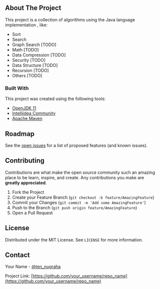 <!--
*** Thanks for checking out this README Template. If you have a suggestion that would
*** make this better, please fork the repo and create a pull request or simply open
*** an issue with the tag "enhancement".
*** Thanks again! Now go create something AMAZING! :D
-->

<!-- ABOUT THE PROJECT -->
## About The Project


This project is a collection of algorithms using the Java language implementation , like:

* Sort
* Search 
* Graph Search [TODO]
* Math [TODO]
* Data Compression [TODO]
* Security [TODO]
* Data Structure [TODO]
* Recursion [TODO]
* Others [TODO]

### Built With
This project was created using the following tools:
* [OpenJDK 11](https://adoptopenjdk.net)
* [Intelljidea Community](https://www.jetbrains.com/idea/download/#section=windows)
* [Apache Maven](https://maven.apache.org/)

<!-- ROADMAP -->
## Roadmap

See the [open issues](https://github.com/othneildrew/Best-README-Template/issues) for a list of proposed features (and known issues).



<!-- CONTRIBUTING -->
## Contributing

Contributions are what make the open source community such an amazing place to be learn, inspire, and create. Any contributions you make are **greatly appreciated**.

1. Fork the Project
2. Create your Feature Branch (`git checkout -b feature/AmazingFeature`)
3. Commit your Changes (`git commit -m 'Add some AmazingFeature'`)
4. Push to the Branch (`git push origin feature/AmazingFeature`)
5. Open a Pull Request



<!-- LICENSE -->
## License

Distributed under the MIT License. See `LICENSE` for more information.



<!-- CONTACT -->
## Contact

Your Name - [@ten_nugraha](https://twitter.com/ten_nugraha)

Project Link: [https://github.com/your_username/repo_name](https://github.com/your_username/repo_name)

